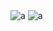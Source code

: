 <img src="https://github.com/mrkmakr/ICA_practice/blob/master/k_means_artificial.png" alt="a" title="a">
<img src="https://github.com/mrkmakr/ICA_practice/blob/master/k_means_lena.png" alt="a" title="a">
